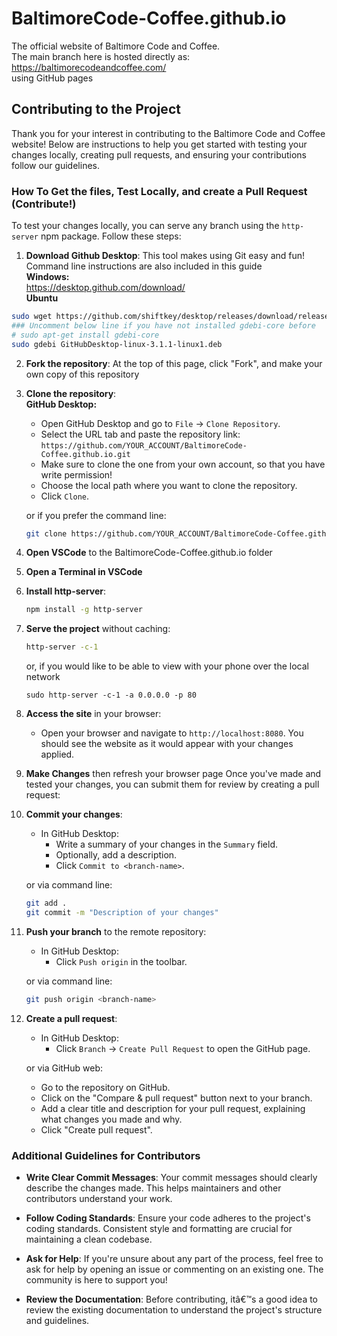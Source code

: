 # BaltimoreCode-Coffee.github.io

The official website of Baltimore Code and Coffee.  
The main branch here is hosted directly as:  
https://baltimorecodeandcoffee.com/  
using GitHub pages

## Contributing to the Project

Thank you for your interest in contributing to the Baltimore Code and Coffee website! Below are instructions to help you get started with testing your changes locally, creating pull requests, and ensuring your contributions follow our guidelines.

### How To Get the files, Test Locally, and create a Pull Request (Contribute!)

To test your changes locally, you can serve any branch using the `http-server` npm package. Follow these steps:

1. **Download Github Desktop**: This tool makes using Git easy and fun! Command line instructions are also included in this guide  
    **Windows:**  
   https://desktop.github.com/download/  
    **Ubuntu**

```bash
sudo wget https://github.com/shiftkey/desktop/releases/download/release-3.1.1-linux1/GitHubDesktop-linux-3.1.1-linux1.deb
### Uncomment below line if you have not installed gdebi-core before
# sudo apt-get install gdebi-core
sudo gdebi GitHubDesktop-linux-3.1.1-linux1.deb
```

2. **Fork the repository**:
   At the top of this page, click "Fork", and make your own copy of this repository
3. **Clone the repository**:  
   **GitHub Desktop:**

   - Open GitHub Desktop and go to `File` -> `Clone Repository`.
   - Select the URL tab and paste the repository link: `https://github.com/YOUR_ACCOUNT/BaltimoreCode-Coffee.github.io.git`
   - Make sure to clone the one from your own account, so that you have write permission!
   - Choose the local path where you want to clone the repository.
   - Click `Clone`.

   or if you prefer the command line:

   ```bash
   git clone https://github.com/YOUR_ACCOUNT/BaltimoreCode-Coffee.github.io.git
   ```

4. **Open VSCode** to the BaltimoreCode-Coffee.github.io folder
5. **Open a Terminal in VSCode**
6. **Install http-server**:
   ```bash
   npm install -g http-server
   ```
7. **Serve the project** without caching:
   ```bash
   http-server -c-1
   ```
   or, if you would like to be able to view with your phone over the local network
   ```
   sudo http-server -c-1 -a 0.0.0.0 -p 80
   ```
8. **Access the site** in your browser:

   - Open your browser and navigate to `http://localhost:8080`. You should see the website as it would appear with your changes applied.

9. **Make Changes** then refresh your browser page
   Once you've made and tested your changes, you can submit them for review by creating a pull request:

10. **Commit your changes**:

    - In GitHub Desktop:
      - Write a summary of your changes in the `Summary` field.
      - Optionally, add a description.
      - Click `Commit to <branch-name>`.

    or via command line:

    ```bash
    git add .
    git commit -m "Description of your changes"
    ```

11. **Push your branch** to the remote repository:

    - In GitHub Desktop:
      - Click `Push origin` in the toolbar.

    or via command line:

    ```bash
    git push origin <branch-name>
    ```

12. **Create a pull request**:

    - In GitHub Desktop:
      - Click `Branch` -> `Create Pull Request` to open the GitHub page.

    or via GitHub web:

    - Go to the repository on GitHub.
    - Click on the "Compare & pull request" button next to your branch.
    - Add a clear title and description for your pull request, explaining what changes you made and why.
    - Click "Create pull request".

### Additional Guidelines for Contributors

- **Write Clear Commit Messages**: Your commit messages should clearly describe the changes made. This helps maintainers and other contributors understand your work.
- **Follow Coding Standards**: Ensure your code adheres to the project's coding standards. Consistent style and formatting are crucial for maintaining a clean codebase.

- **Ask for Help**: If you're unsure about any part of the process, feel free to ask for help by opening an issue or commenting on an existing one. The community is here to support you!

- **Review the Documentation**: Before contributing, itâ€™s a good idea to review the existing documentation to understand the project's structure and guidelines.
